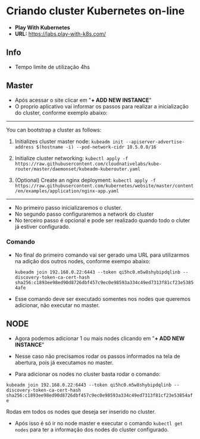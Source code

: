 # Criando cluster Kubernetes on-line
- <b>Play With Kubernetes</b>
- <b>URL:</b> https://labs.play-with-k8s.com/

## Info
- Tempo limite de utilização 4hs
  
## Master
- Após acessar o site clicar em "<b>+ ADD NEW INSTANCE</b>"
- O proprio aplicativo vai informar os passos para realizar a inicialização do cluster, conforme exemplo abaixo:
------------------------------------------------------------------
 You can bootstrap a cluster as follows:
 1. Initializes cluster master node:
 ```kubeadm init --apiserver-advertise-address $(hostname -i) --pod-network-cidr 10.5.0.0/16```

 2. Initialize cluster networking:
 ```kubectl apply -f https://raw.githubusercontent.com/cloudnativelabs/kube-router/master/daemonset/kubeadm-kuberouter.yaml```

 3. (Optional) Create an nginx deployment:
 ```kubectl apply -f https://raw.githubusercontent.com/kubernetes/website/master/content/en/examples/application/nginx-app.yaml```
------------------------------------------------------------------
- No primeiro passo inicializaremos o cluster.
- No segundo passo configuraremos a network do cluster
- No terceiro passo é opcional e pode ser realizado quando todo o cluter já estiver configurado.

### Comando
- No final do primeiro comando vai ser gerado uma URL para utilizarmos na adição dos outros nodes, conforme exempo abaixo:
  
  ```kubeadm join 192.168.0.22:6443 --token qi5hc0.m5w8shybipdqlinb --discovery-token-ca-cert-hash sha256:c1893ee98ed90d8726dbf457c9ec0e98593a334c49ed7313f81cf23e53854afe```

* Esse comando deve ser executado somentes nos nodes que queremos adicionar, não executar no master.

## NODE
- Agora podemos adicionar 1 ou mais nodes clicando em "<b>+ ADD NEW INSTANCE</b>"
- Nesse caso não precisamos rodar os passos informados na tela de abertura, pois já executamos no master.
  
- Para adicionar os nodes no cluster basta rodar o comando:

 ```kubeadm join 192.168.0.22:6443 --token qi5hc0.m5w8shybipdqlinb --discovery-token-ca-cert-hash sha256:c1893ee98ed90d8726dbf457c9ec0e98593a334c49ed7313f81cf23e53854afe```

Rodas em todos os nodes que deseja ser inserido no cluster.

- Após isso é só ir no node master e executar o comando  ```kubectl get nodes``` para ter a informação dos nodes do cluster configurado.